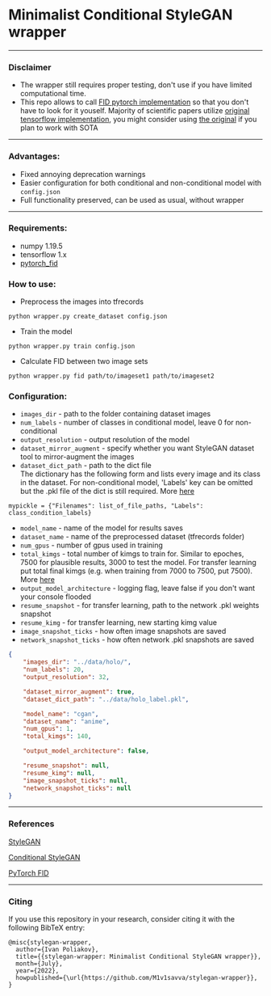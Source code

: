 # Minimalist Conditional StyleGAN wrapper

---

### Disclaimer

- The wrapper still requires proper testing, don't use if you have limited computational time.
- This repo allows to call [FID pytorch implementation](https://github.com/mseitzer/pytorch-fid) so that you don't have to look for it youself. Majority of scientific papers utilize [original tensorflow implementation](https://github.com/bioinf-jku/TTUR), you might consider using [the original](https://github.com/bioinf-jku/TTUR) if you plan to work with SOTA

---

### Advantages:
- Fixed annoying deprecation warnings
- Easier configuration for both conditional and non-conditional model with `config.json`
- Full functionality preserved, can be used as usual, without wrapper

---

### Requirements: 
- numpy 1.19.5
- tensorflow 1.x
- [pytorch_fid](https://github.com/mseitzer/pytorch-fid)

### How to use:
- Preprocess the images into tfrecords
```console
python wrapper.py create_dataset config.json
```
- Train the model
```console
python wrapper.py train config.json
```
- Calculate FID between two image sets
```console
python wrapper.py fid path/to/imageset1 path/to/imageset2
```

### Configuration: 

- `images_dir` - path to the folder containing dataset images
- `num_labels` - number of classes in conditional model, leave 0 for non-conditional
- `output_resolution` - output resolution of the model
- `dataset_mirror_augment` - specify whether you want StyleGAN dataset tool to mirror-augment the images
- `dataset_dict_path` - path to the dict file<br/>
The dictionary has the following form and lists every image and its class in the dataset. For non-conditional model, 'Labels' key can be omitted but the .pkl file of the dict is still required. More [here](https://github.com/cedricoeldorf/ConditionalStyleGAN)
```console
mypickle = {"Filenames": list_of_file_paths, "Labels": class_condition_labels}
```
- `model_name` - name of the model for results saves
- `dataset_name` - name of the preprocessed dataset (tfrecords folder)
- `num_gpus` - number of gpus used in training
- `total_kimgs` - total number of kimgs to train for. Similar to epoches, 7500 for plausible results, 3000 to test the model. For transfer learning put total final kimgs (e.g. when training from 7000 to 7500, put 7500). More [here](https://github.com/NVlabs/stylegan)
- `output_model_architecture` - logging flag, leave false if you don't want your console flooded
- `resume_snapshot` - for transfer learning, path to the network .pkl weights snapshot
- `resume_kimg` - for transfer learning, new starting kimg value
- `image_snapshot_ticks` - how often image snapshots are saved
- `network_snapshot_ticks` - how often network .pkl snapshots are saved

```json
{
    "images_dir": "../data/holo/",
    "num_labels": 20,
    "output_resolution": 32,

    "dataset_mirror_augment": true,
    "dataset_dict_path": "../data/holo_label.pkl",

    "model_name": "cgan",
    "dataset_name": "anime",
    "num_gpus": 1,
    "total_kimgs": 140,

    "output_model_architecture": false,

    "resume_snapshot": null,
    "resume_kimg": null,
    "image_snapshot_ticks": null,
    "network_snapshot_ticks": null
}
```
---
### References
[StyleGAN](https://github.com/NVlabs/stylegan)

[Conditional StyleGAN](https://github.com/cedricoeldorf/ConditionalStyleGAN)

[PyTorch FID](https://github.com/cedricoeldorf/ConditionalStyleGAN)

---

### Citing

If you use this repository in your research, consider citing it with the following BibTeX entry:

```
@misc{stylegan-wrapper,
  author={Ivan Poliakov},
  title={{stylegan-wrapper: Minimalist Conditional StyleGAN wrapper}},
  month={July},
  year={2022},
  howpublished={\url{https://github.com/M1v1savva/stylegan-wrapper}},
}
```
